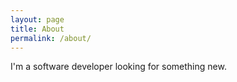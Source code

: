 ```yaml
---
layout: page
title: About
permalink: /about/
---
```


I'm a software developer looking for something new.
